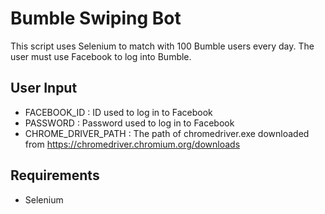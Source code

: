 # Bumble Swiping Bot
This script uses Selenium to match with 100 Bumble users every day. The user must use Facebook to log into Bumble.

## User Input
- FACEBOOK_ID : ID used to log in to Facebook
- PASSWORD : Password used to log in to Facebook
- CHROME_DRIVER_PATH : The path of chromedriver.exe downloaded from https://chromedriver.chromium.org/downloads

## Requirements
- Selenium
